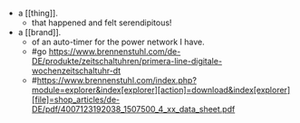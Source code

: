 - a [[thing]].
  - that happened and felt serendipitous!
- a [[brand]].
  - of an auto-timer for the power network I have.
  - #go https://www.brennenstuhl.com/de-DE/produkte/zeitschaltuhren/primera-line-digitale-wochenzeitschaltuhr-dt
  - #https://www.brennenstuhl.com/index.php?module=explorer&index[explorer][action]=download&index[explorer][file]=shop_articles/de-DE/pdf/4007123192038_1507500_4_xx_data_sheet.pdf